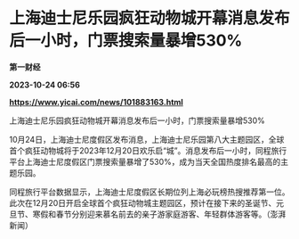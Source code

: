 # 上海迪士尼乐园疯狂动物城开幕消息发布后一小时，门票搜索量暴增530%
**第一财经**

**2023-10-24 06:56**

**https://www.yicai.com/news/101883163.html**

上海迪士尼乐园疯狂动物城开幕消息发布后一小时，门票搜索量暴增530%

10月24日，上海迪士尼度假区发布消息，上海迪士尼乐园第八大主题园区，全球首个疯狂动物城将于2023年12月20日欢乐启“城”。消息发布后一小时，同程旅行平台上海迪士尼度假区门票搜索量暴增了530%，成为当天全国热度排名最高的主题乐园。  
  
同程旅行平台数据显示，上海迪士尼度假区长期位列上海必玩榜热搜推荐第一位。此次在12月20日开启全球首个疯狂动物城主题园区，预计在接下来的圣诞节、元旦节、寒假和春节分别迎来慕名前去的亲子游家庭游客、年轻群体游客等。（澎湃新闻）
